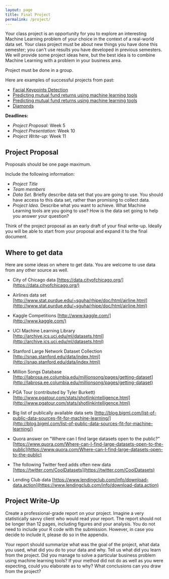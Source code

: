 ```yaml
---
layout: page
title: Final Project
permalink: /project/
---
```


Your class project is an opportunity for you to explore an interesting Machine Learning problem of your choice
in the context of a real-world data set. Your class project must be about new things you have done this semester; you can't use results you have developed in previous semesters. We will provide some project ideas here, but the best idea is to combine Machine Learning with a problem in your business area.

Project must be done in a group.


Here are examples of successful projects from past:

* [Facial Keypoints Detection](https://piazza.com/class_profile/get_resource/ixiudyq1m7bj0/ixjtnuml5zz797)  
* [Predicting mutual fund returns using machine learning tools](https://piazza.com/class_profile/get_resource/ixiudyq1m7bj0/ixjtnlzxoh53lm)  
* [Predicting mutual fund returns using machine learning tools](https://piazza.com/class_profile/get_resource/ixiudyq1m7bj0/ixjtmyt1or4o7)  
* [Diamonds](https://piazza.com/class_profile/get_resource/ixiudyq1m7bj0/ixjtnbnpbv61po)  

**Deadlines:**

  - _Project Proposal:_ Week 5
  - _Project Presentation:_ Week 10
  - _Project Write-up:_ Week 11


## Project Proposal

Proposals should be one page maximum.

Include the following information:

  - _Project Title_
  - _Team members_
  - _Data Set._ Briefly describe data set that you are going to use. You should have access to this data set, rather than promising to collect data.
  - _Project Idea._ Describe what you want to achieve. What Machine Learning tools are you going to use?
  How is the data set going to help you answer your question?

Think of the project proposal as an early draft of your final write-up.
Ideally you will be able to start from your proposal and expand it to the final document.


## Where to get data

Here are some ideas on where to get data. You are welcome to use data from any other source as well.

  -  City of Chicago data
     [https://data.cityofchicago.org/](https://data.cityofchicago.org/)

  -  Airlines data set
     [http://www.stat.purdue.edu/~sguha/rhipe/doc/html/airline.html](http://www.stat.purdue.edu/~sguha/rhipe/doc/html/airline.html)

  -  Kaggle Competitions
     [http://www.kaggle.com/](http://www.kaggle.com/)

  -  UCI Machine Learning Library
     [http://archive.ics.uci.edu/ml/datasets.html](http://archive.ics.uci.edu/ml/datasets.html)

  -  Stanford Large Network Dataset Collection
     [http://snap.stanford.edu/data/index.html](http://snap.stanford.edu/data/index.html)

  -  Million Songs Database
     [http://labrosa.ee.columbia.edu/millionsong/pages/getting-dataset](http://labrosa.ee.columbia.edu/millionsong/pages/getting-dataset)

  -  PGA Tour (contributed by Tyler Burkett)
     [http://www.pgatour.com/stats/shotlinkintelligence.html](http://www.pgatour.com/stats/shotlinkintelligence.html)

  -  Big list of publically available data sets
     [http://blog.bigml.com/list-of-public-data-sources-fit-for-machine-learning/](http://blog.bigml.com/list-of-public-data-sources-fit-for-machine-learning/)

  -  Quora answer on "Where can I find large datasets open to the public?"
     [https://www.quora.com/Where-can-I-find-large-datasets-open-to-the-public](https://www.quora.com/Where-can-I-find-large-datasets-open-to-the-public)

  -  The following Twitter feed adds often new data
     [https://twitter.com/CoolDatasets](https://twitter.com/CoolDatasets)

  -  Lending Club data
     [https://www.lendingclub.com/info/download-data.action](https://www.lendingclub.com/info/download-data.action)


## Project Write-Up

Create a professional-grade report on your project.
Imagine a very statistically savvy client who would read your report.
The report should not be longer than 12 pages, including figures and your analysis.
You do not need to include your R code with the submission.
However, in case you decide to include it, please do so in the appendix.

Your report should summarize what was the goal of the project, what data you used, what did you do to your data and why.
Tell us what did you learn from the project. Did you manage to solve a particular business problem using machine learning tools?
If your method did not do as well as you were expecting, could you elaborate as to why?
What conclusions can you draw from the project?
